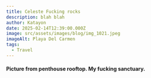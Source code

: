 ```yaml
---
title: Celeste Fucking rocks
description: blah blah
author: Katayon
date: 2025-02-14T12:39:00.000Z
image: src/assets/images/blog/img_1021.jpeg
imageAlt: Playa Del Carmen
tags:
  - Travel
---
```

#### **Picture from penthouse rooftop. My fucking sanctuary.**
